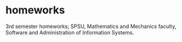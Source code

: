 # homeworks
3rd semester homeworks; SPSU, Mathematics and Mechanics faculty, Software and Administration of Information Systems.
